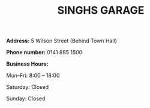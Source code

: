 
</head>
<body>
  <header>
    <h1>SINGHS GARAGE</h1>
  </header>
  <main>
    <p><strong>Address:</strong> 5 Wilson Street (Behind Town Hall)</p>
    <p><strong>Phone number:</strong> 0141 885 1500</p>
    <p><strong>Business Hours:</strong></p>
    <p>Mon–Fri: 8:00 – 18:00</p>
    <p>Saturday: Closed</p>
    <p>Sunday: Closed</p>
  </main>
</body>
</html>



